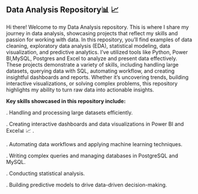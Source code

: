 
## Data Analysis Repository📊 📈

Hi there! Welcome to my Data Analysis repository. This is where I share my journey in data analysis, showcasing projects that reflect my skills and passion for working with data. In this repository, you’ll find examples of data cleaning, exploratory data analysis (EDA), statistical modeling, data visualization, and predictive analytics. I’ve utilized tools like Python, Power BI,MySQL, Postgres and Excel to analyze and present data effectively. These projects demonstrate a variety of skills, including handling large datasets, querying data with SQL, automating workflow, and creating insightful dashboards and reports. Whether it’s uncovering trends, building interactive visualizations, or solving complex problems, this repository highlights my ability to turn raw data into actionable insights.

**Key skills showcased in this repository include:**

. Handling and processing large datasets efficiently.

. Creating interactive dashboards and data visualizations in Power BI and Excel📊 📈 .

. Automating data workflows and applying machine learning techniques.

. Writing complex queries and managing databases in PostgreSQL and MySQL.

. Conducting statistical analysis.

. Building predictive models to drive data-driven decision-making.
